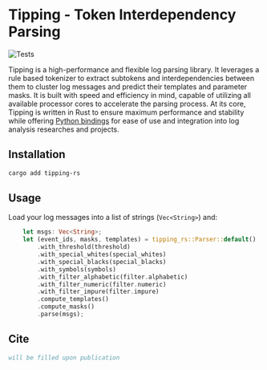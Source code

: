 # Tipping - Token Interdependency Parsing

![Tests](https://github.com/shshemi/tipping/actions/workflows/CI.yml/badge.svg)

Tipping is a high-performance and flexible log parsing library. It leverages a rule based tokenizer to extract subtokens and interdependencies between them to cluster log messages and predict their templates and parameter masks. It is built with speed and efficiency in mind, capable of utilizing all available processor cores to accelerate the parsing process. At its core, Tipping is written in Rust to ensure maximum performance and stability while offering [Python bindings](https://github.com/shshemi/tipping) for ease of use and integration into log analysis researches and projects.

## Installation
```bash
cargo add tipping-rs
```
## Usage
Load your log messages into a list of strings (`Vec<String>`) and:
```rust
    let msgs: Vec<String>;
    let (event_ids, masks, templates) = tipping_rs::Parser::default()
        .with_threshold(threshold)
        .with_special_whites(special_whites)
        .with_special_blacks(special_blacks)
        .with_symbols(symbols)
        .with_filter_alphabetic(filter.alphabetic)
        .with_filter_numeric(filter.numeric)
        .with_filter_impure(filter.impure)
        .compute_templates()
        .compute_masks()
        .parse(msgs);
```

## Cite
```bibtex
will be filled upon publication
```